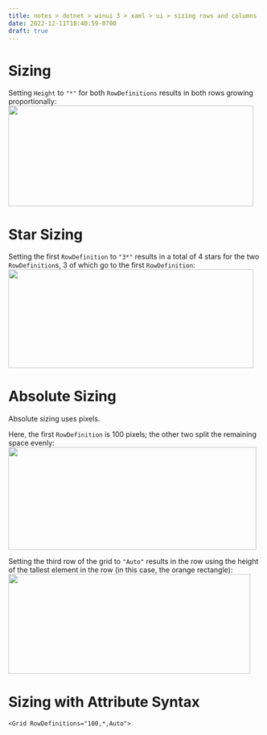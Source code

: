 ```yaml
---
title: notes > dotnet > winui 3 > xaml > ui > sizing rows and columns
date: 2022-12-11T18:40:59-0700
draft: true
---
```

# Sizing
Setting `Height` to `"*"` for both `RowDefinitions` results in both rows growing proportionally:
<img src="media/XAML_UI_Sizing-Rows-&-Columns-image1.png" style="width:5.075in;height:2.075in" />

# Star Sizing
Setting the first `RowDefinition` to `"3*"` results in a total of 4 stars for the two `RowDefinition`s, 3 of which go to the first `RowDefinition`:
<img src="media/XAML_UI_Sizing-Rows-&-Columns-image2.png" style="width:5.075in;height:2.03333in" />

# Absolute Sizing
Absolute sizing uses pixels.

Here, the first `RowDefinition` is 100 pixels; the other two split the remaining space evenly:
<img src="media/XAML_UI_Sizing-Rows-&-Columns-image3.png" style="width:5.13333in;height:2.125in" />

Setting the third row of the grid to `"Auto"` results in the row using the height of the tallest element in the row (in this case, the orange rectangle):
<img src="media/XAML_UI_Sizing-Rows-&-Columns-image4.png" style="width:5.00833in;height:2.06667in" />

# Sizing with Attribute Syntax
`<Grid RowDefinitions="100,*,Auto">`

